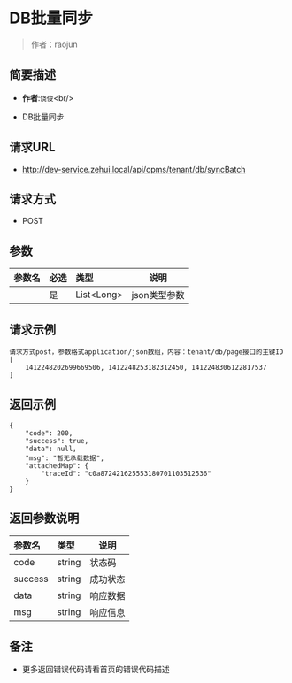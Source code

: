 # DB批量同步

> 作者：raojun

## 简要描述

- **作者**:`饶俊`&lt;br/>

- DB批量同步

## 请求URL
- http://dev-service.zehui.local/api/opms/tenant/db/syncBatch

## 请求方式
- POST

## 参数

|参数名|必选|类型|说明|
|:----    |:---|:----- |-----   |
| |是  |List&lt;Long> |json类型参数   |

## 请求示例
``` 
请求方式post，参数格式application/json数组，内容：tenant/db/page接口的主键ID
[
    1412248202699669506, 1412248253182312450, 1412248306122817537
]
```

## 返回示例

```
{
    "code": 200,
    "success": true,
    "data": null,
    "msg": "暂无承载数据",
    "attachedMap": {
        "traceId": "c0a872421625553180701103512536"
    }
}
```

## 返回参数说明

|参数名|类型|说明|
|:-----  |:-----|-----                           |
|code |string   |状态码   |
|success |string   |成功状态   |
|data |string   |响应数据   |
|msg |string   |响应信息   |
## 备注 

- 更多返回错误代码请看首页的错误代码描述